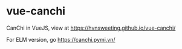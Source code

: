 # vue-canchi
CanChi in VueJS, view at https://hvnsweeting.github.io/vue-canchi/

For ELM version, go https://canchi.pymi.vn/
